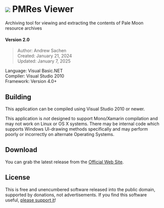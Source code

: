 # ![](https://realityripple.com/Software/Applications/PMResView/favicon-32x32.png) PMRes Viewer
Archiving tool for viewing and extracting the contents of Pale Moon resource archives

#### Version 2.0
> Author: Andrew Sachen  
> Created: January 21, 2024  
> Updated: January 7, 2025  

Language: Visual Basic.NET  
Compiler: Visual Studio 2010  
Framework: Version 4.0+

## Building
This application can be compiled using Visual Studio 2010 or newer.

This application is *not* designed to support Mono/Xamarin compilation and may not work on Linux or OS X systems. There may be internal code which supports Windows UI-drawing methods specifically and may perform poorly or incorrectly on alternate Operating Systems.

## Download
You can grab the latest release from the [Official Web Site](https://realityripple.com/Software/Applications/PMResView/).

## License
This is free and unencumbered software released into the public domain, supported by donations, not advertisements. If you find this software useful, [please support it](https://realityripple.com/donate.php?itm=PMResView)!
